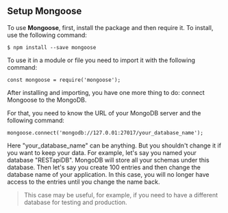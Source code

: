 ## Setup Mongoose

To use **Mongoose**, first, install the package and then require it. To install, use the following command: 

    $ npm install --save mongoose 


To use it in a module or file you need to import it with the following command:

    
    const mongoose = require('mongoose'); 


After installing and importing, you have one more thing to do: connect Mongoose to the MongoDB.

For that, you need to know the URL of your MongoDB server and the following command:

    
    mongoose.connect('mongodb://127.0.01:27017/your_database_name'); 


Here "your_database_name" can be anything. But you shouldn't change it if you want to keep your data. For example, let's say you named your database "RESTapiDB". MongoDB will store all your schemas under this database. Then let's say you create 100 entries and then change the database name of your application. In this case, you will no longer have access to the entries until you change the name back.

>This case may be useful, for example, if you need to have a different database for testing and production.